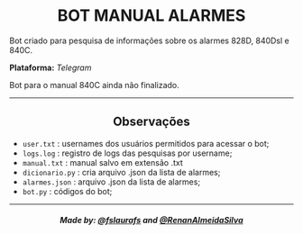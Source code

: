<h1 align='center'>BOT MANUAL ALARMES</h1>
<p>Bot criado para pesquisa de informações sobre os alarmes 828D, 840Dsl e 840C.</p>
<p><b>Plataforma:</b> <i>Telegram</i></p>
<p>Bot para o manual 840C ainda não finalizado.</p>

<hr>

<h2 align='center'>Observações</h2>
  <p>
    <ul>
      <li><code>user.txt</code> : usernames dos usuários permitidos para acessar o bot;</li>
      <li><code>logs.log</code> : registro de logs das pesquisas por username;</li>
      <li><code>manual.txt</code> : manual salvo em extensão .txt</li>
      <li><code>dicionario.py</code> : cria arquivo .json da lista de alarmes;</li>
      <li><code>alarmes.json</code> :  arquivo .json da lista de alarmes;</li>
      <li><code>bot.py</code> : códigos do bot;</li>
    </ul>
  </p>
  
  <hr>
  
  <h5 align='center'>Made by: <a href="https://github.com/fslaurafs">@fslaurafs</a> and <a href="https://github.com/RenanAlmeidaSilva">@RenanAlmeidaSilva</a></h5>
